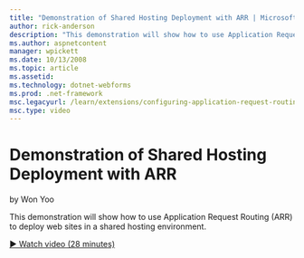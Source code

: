 ```yaml
---
title: "Demonstration of Shared Hosting Deployment with ARR | Microsoft Docs"
author: rick-anderson
description: "This demonstration will show how to use Application Request Routing (ARR) to deploy web sites in a shared hosting environment."
ms.author: aspnetcontent
manager: wpickett
ms.date: 10/13/2008
ms.topic: article
ms.assetid: 
ms.technology: dotnet-webforms
ms.prod: .net-framework
msc.legacyurl: /learn/extensions/configuring-application-request-routing-arr/demonstration-of-shared-hosting-deployment-with-arr
msc.type: video
---
```

Demonstration of Shared Hosting Deployment with ARR
====================
by Won Yoo

This demonstration will show how to use Application Request Routing (ARR) to deploy web sites in a shared hosting environment.

[&#9654; Watch video (28 minutes)](https://channel9.msdn.com/Blogs/ASP-NET-Site-Videos/demonstration-of-shared-hosting-deployment-with-arr)